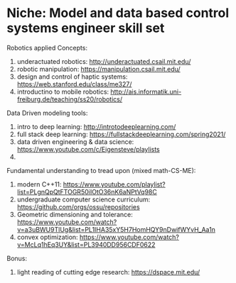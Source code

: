# Niche: Model and data based control systems engineer skill set

Robotics applied Concepts:
1. underactuated robotics: http://underactuated.csail.mit.edu/
2. robotic manipulation: https://manipulation.csail.mit.edu/
3. design and control of haptic systems: https://web.stanford.edu/class/me327/
4. introductino to mobile robotics: http://ais.informatik.uni-freiburg.de/teaching/ss20/robotics/

Data Driven modeling tools:
1.  intro to deep learning: http://introtodeeplearning.com/
2.  full stack deep learning: https://fullstackdeeplearning.com/spring2021/
3.  data driven engineering & data science: https://www.youtube.com/c/Eigensteve/playlists
4.  

Fundamental understanding to tread upon (mixed math-CS-ME):
1. modern C++11: https://www.youtube.com/playlist?list=PLgnQpQtFTOGR50iIOtO36nK6aNPtVq98C
2. undergraduate computer science curriculum: https://github.com/orgs/ossu/repositories
3. Geometric dimensioning and tolerance: https://www.youtube.com/watch?v=a3uBWU9TlUg&list=PL1IHA35xY5H7HomHQY9nDwifWYvH_Aa1n
4. convex optimization: https://www.youtube.com/watch?v=McLq1hEq3UY&list=PL3940DD956CDF0622



Bonus: 
1. light reading of cutting edge research: https://dspace.mit.edu/

